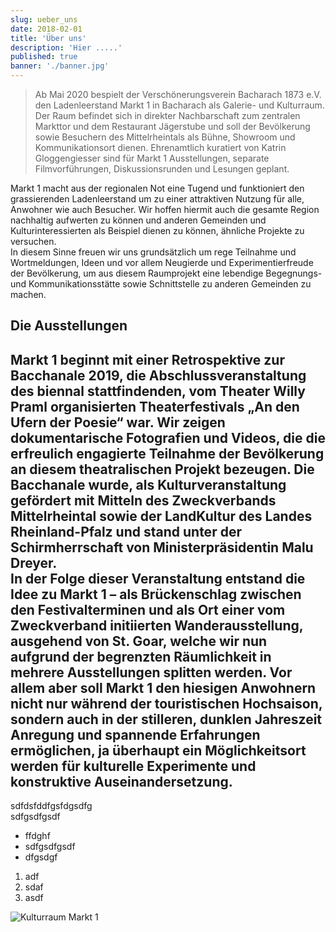 ```yaml
---
slug: ueber_uns
date: 2018-02-01
title: 'Über uns'
description: 'Hier .....'
published: true
banner: './banner.jpg'
---
```




 >Ab Mai 2020  bespielt der Verschönerungsverein Bacharach 1873 e.V. den Ladenleerstand Markt 1 in Bacharach als Galerie- und Kulturraum. Der Raum befindet sich in direkter Nachbarschaft zum zentralen Markttor und dem Restaurant Jägerstube und soll der Bevölkerung sowie Besuchern des Mittelrheintals als Bühne, Showroom und Kommunikationsort dienen. Ehrenamtlich kuratiert von Katrin Gloggengiesser sind für Markt 1 Ausstellungen, separate Filmvorführungen, Diskussionsrunden und Lesungen geplant.

Markt 1 macht aus der regionalen Not eine Tugend und funktioniert den grassierenden Ladenleerstand um zu einer attraktiven Nutzung für alle, Anwohner wie auch Besucher. Wir hoffen hiermit auch die gesamte Region nachhaltig aufwerten zu können und anderen Gemeinden und Kulturinteressierten als Beispiel dienen zu können, ähnliche Projekte zu versuchen.  
In diesem Sinne freuen wir uns grundsätzlich um rege Teilnahme und Wortmeldungen, Ideen und vor allem Neugierde und Experimentierfreude der Bevölkerung, um aus diesem Raumprojekt eine lebendige Begegnungs- und Kommunikationsstätte sowie Schnittstelle zu anderen Gemeinden zu machen.  
## Die Ausstellungen  
Markt 1 beginnt mit einer Retrospektive zur Bacchanale 2019, die Abschlussveranstaltung des biennal stattfindenden, vom Theater Willy Praml organisierten Theaterfestivals „An den Ufern der Poesie“ war. Wir zeigen dokumentarische Fotografien und Videos, die die erfreulich engagierte Teilnahme der Bevölkerung an diesem theatralischen Projekt bezeugen. Die Bacchanale wurde, als Kulturveranstaltung gefördert mit Mitteln des Zweckverbands Mittelrheintal sowie der LandKultur des Landes Rheinland-Pfalz und stand unter der Schirmherrschaft von Ministerpräsidentin Malu Dreyer.  
In der Folge dieser Veranstaltung entstand die Idee zu Markt 1 – als Brückenschlag zwischen den Festivalterminen und als Ort einer vom Zweckverband initiierten Wanderausstellung, ausgehend von St. Goar, welche wir nun aufgrund der begrenzten Räumlichkeit in mehrere Ausstellungen splitten werden. Vor allem aber soll Markt 1 den hiesigen Anwohnern nicht nur während der touristischen Hochsaison, sondern auch in der stilleren, dunklen Jahreszeit Anregung und spannende Erfahrungen ermöglichen, ja überhaupt ein Möglichkeitsort werden für kulturelle Experimente und konstruktive Auseinandersetzung.
-----------------

sdfdsfddfgsfdgsdfg   
sdfgsdfgsdf


- ffdghf
- sdfgsdfgsdf
- dfgsdgf


1. adf
2. sdaf
3. asdf

![Kulturraum Markt 1](/banner.jpg)
